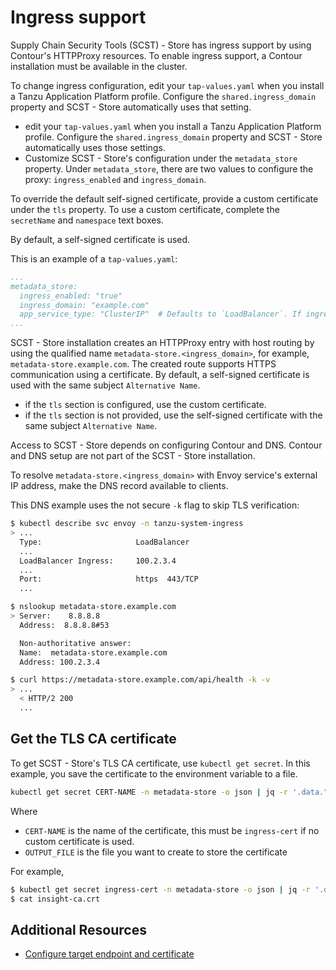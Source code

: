 # Ingress support

Supply Chain Security Tools (SCST) - Store has ingress support by using Contour's HTTPProxy resources.
To enable ingress support, a Contour installation must be available in the cluster.

To change ingress configuration, edit your `tap-values.yaml` when you install a Tanzu Application Platform profile. Configure the `shared.ingress_domain` property and SCST - Store automatically uses that setting.

- edit your `tap-values.yaml` when you install a Tanzu Application 
Platform profile. Configure the `shared.ingress_domain` property and SCST - Store automatically uses
those settings.
- Customize SCST - Store's configuration under the `metadata_store` property. 
Under `metadata_store`, there are two values to configure the proxy: `ingress_enabled` and `ingress_domain`.

To override the default self-signed certificate, provide a custom certificate under the `tls` property.
To use a custom certificate, complete the `secretName` and `namespace` text boxes.

By default, a self-signed certificate is used.

This is an example of a `tap-values.yaml`:

```yaml
...
metadata_store:
  ingress_enabled: "true"
  ingress_domain: "example.com"
  app_service_type: "ClusterIP"  # Defaults to `LoadBalancer`. If ingress is enabled then this must be set to `ClusterIP`.
...
```

SCST - Store installation creates an HTTPProxy entry with host routing by using the qualified name `metadata-store.<ingress_domain>`, for example, `metadata-store.example.com`. The created route supports HTTPS communication using a certificate. By default, a self-signed certificate is used with the same subject `Alternative Name`. <!--See [Custom certificate configuration](custom-cert.hbs.md) for information about how to configure custom certificates.-->

- if the `tls` section is configured, use the custom certificate.
- if the `tls` section is not provided, use the self-signed certificate with the same subject `Alternative Name`.

Access to SCST - Store depends 
on configuring Contour and DNS. Contour and DNS setup are not part of the SCST - Store installation.

To resolve `metadata-store.<ingress_domain>` with Envoy service's external IP address, make the DNS 
record available to clients.

This DNS example uses the not secure `-k` flag to skip TLS verification:

```bash
$ kubectl describe svc envoy -n tanzu-system-ingress
> ...
  Type:                     LoadBalancer
  ...
  LoadBalancer Ingress:     100.2.3.4
  ...
  Port:                     https  443/TCP
  ...

$ nslookup metadata-store.example.com
> Server:    8.8.8.8
  Address:  8.8.8.8#53

  Non-authoritative answer:
  Name:  metadata-store.example.com
  Address: 100.2.3.4

$ curl https://metadata-store.example.com/api/health -k -v
> ...
  < HTTP/2 200
  ...
```

## <a id="tls"></a>Get the TLS CA certificate

To get SCST - Store's TLS CA certificate, use `kubectl get secret`. In this example, you save the certificate to the environment variable to a file.

```bash
kubectl get secret CERT-NAME -n metadata-store -o json | jq -r '.data."ca.crt"' | base64 -d > OUTPUT_FILE
```

Where

* `CERT-NAME` is the name of the certificate, this must be `ingress-cert` if no custom certificate is used.
* `OUTPUT_FILE` is the file you want to create to store the certificate

For example,

```bash
$ kubectl get secret ingress-cert -n metadata-store -o json | jq -r '.data."ca.crt"' | base64 -d > insight-ca.crt
$ cat insight-ca.crt
```

## Additional Resources

* [Configure target endpoint and certificate](using-encryption-and-connection.hbs.md)
